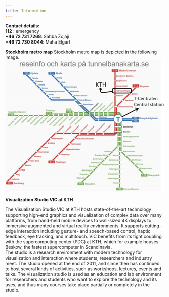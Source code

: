```yaml
---
title: Information
---
```

**Contact details:**
<br>
**112** : emergency
<br>
**+46 72 731 7268**: Sahba Zojaji
<br>
**+46 72 730 8044**: Maha Elgarf
<br>

**Stockholm metro map**
Stockholm metro map is depicted in the following image.
<br>
<img src="/assets/images/metro.jpg" alt="metro map">


**Visualization Studio VIC at KTH**

The Visualization Studio VIC at KTH hosts state-of-the-art technology supporting high-end graphics and visualization of complex data over many platforms, from hand-held mobile devices to wall-sized 4K displays to immersive augmented and virtual reality environments. It supports cutting-edge interaction including gesture- and speech-based control, haptic feedback, eye tracking, and multitouch. VIC benefits from its tight coupling with the supercomputing center (PDC) at KTH, which for example houses Beskow, the fastest supercomputer in Scandinavia.
<br>
The studio is a research environment with modern technology for visualization and interaction where students, researchers and industry meet. The studio opened at the end of 2011, and since then has continued to host several kinds of activities, such as workshops, lectures, events and talks. The visualization studio is used as an education and lab environment for researchers and students who want to explore the technology and its uses, and thus many courses take place partially or completely in the studio.
